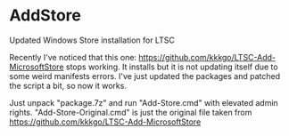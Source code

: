 # AddStore
Updated Windows Store installation for LTSC

Recently I've noticed that this one: https://github.com/kkkgo/LTSC-Add-MicrosoftStore stops working. It installs but it is not updating itself due to some weird manifests errors. I've just updated the packages and patched the script a bit, so now it works.

Just unpack "package.7z" and run "Add-Store.cmd" with elevated admin rights. "Add-Store-Original.cmd" is just the original file taken from https://github.com/kkkgo/LTSC-Add-MicrosoftStore
